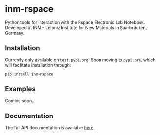 # inm-rspace

Python tools for interaction with the Rspace Electronic Lab Notebook. Developed at INM - Leibniz Institute for New Materials in Saarbrücken, Germany.


## Installation

Currently only available on `test.pypi.org`. 
Soon moving to `pypi.org`, which will facilitate installation through:

`pip install inm-rspace`

## Examples

Coming soon...


## Documentation

The full API documentation is available [here](https://sintharic.github.io/inm-rspace/).